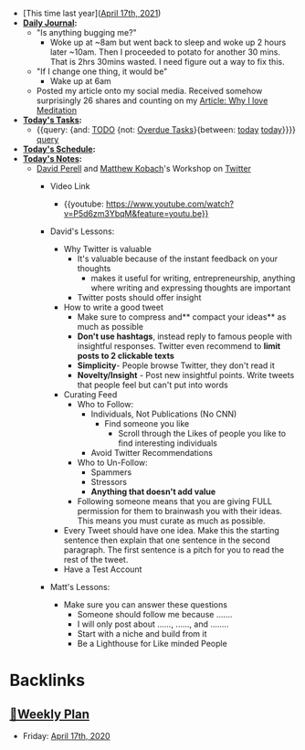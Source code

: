 - [This time last year]([April 17th, 2021](<April 17th, 2021.md>))
- **[Daily Journal](<Daily Journal.md>):**
    - "Is anything bugging me?"
        - Woke up at ~8am but went back to sleep and woke up 2 hours later ~10am. Then I proceeded to potato for another 30 mins. That is 2hrs 30mins wasted. I need figure out a way to fix this.
    - "If I change one thing, it would be"
        - Wake up at 6am
    - Posted my article onto my social media. Received somehow surprisingly 26 shares and counting on my [Article: Why I love Meditation](<Article: Why I love Meditation.md>)
- **[Today's Tasks](<Today's Tasks.md>):**
    - {{query: {and: [TODO](<TODO.md>) {not: [Overdue Tasks](<Overdue Tasks.md>)}{between: [today](<today.md>) [today](<today.md>)}}}} [query](<query.md>)
- **[Today's Schedule](<Today's Schedule.md>):**
- **[Today's Notes](<Today's Notes.md>):**
    - [David Perell](<David Perell.md>) and [Matthew Kobach](<Matthew Kobach.md>)'s Workshop on [Twitter](<Twitter.md>)
        - Video Link
            - {{youtube: https://www.youtube.com/watch?v=P5d6zm3YbqM&feature=youtu.be}}
        - David's Lessons:
            - Why Twitter is valuable
                - It's valuable because of the instant feedback on your thoughts
                    - makes it useful for writing, entrepreneurship, anything where writing and expressing thoughts are important
                - Twitter posts should offer insight
            - How to write a good tweet
                - Make sure to compress and** compact your ideas** as much as possible
                - **Don't use hashtags**, instead reply to famous people with insightful responses. Twitter even recommend to **limit posts to 2 clickable texts**
                - **Simplicity**- People browse Twitter, they don't read it
                - **Novelty/Insight** - Post new insightful points. Write tweets that people feel but can't put into words
            -  Curating Feed
                - Who to Follow:
                    - Individuals, Not Publications (No CNN)
                        - Find someone you like
                            - Scroll through the Likes of people you like to find interesting individuals
                    - Avoid Twitter Recommendations
                - Who to Un-Follow:
                    - Spammers
                    - Stressors
                    - **Anything that doesn't add value**
                - Following someone means that you are giving FULL permission for them to brainwash you with their ideas. This means you must curate as much as possible. 
            -  Every Tweet should have one idea.  Make this the starting sentence then explain that one sentence in the second paragraph. The first sentence is a pitch for you to read the rest of the tweet.
            - Have a Test Account 

        - Matt's Lessons:
            - Make sure you can answer these questions
                - Someone should follow me because .......
                - I will only post about ......, ......, and ........
                - Start with a niche and build from it
                - Be a Lighthouse for Like minded People

# Backlinks
## [📑Weekly Plan](<📑Weekly Plan.md>)
- Friday: [April 17th, 2020](<April 17th, 2020.md>)

